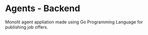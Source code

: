 # Agents - Backend
Monolit agent appliation made using Go Programming Language for publishing job offers.
